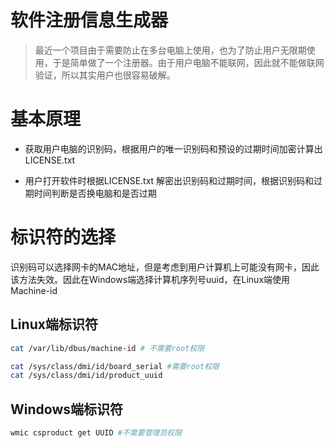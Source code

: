 <!--
 * @Author: 周子顺
 * @Date: 2021-05-13 17:35:04
 * @LastEditors: 周子顺
 * @LastEditTime: 2021-05-13 18:08:17
-->

# 软件注册信息生成器

> 最近一个项目由于需要防止在多台电脑上使用，也为了防止用户无限期使用，于是简单做了一个注册器。由于用户电脑不能联网，因此就不能做联网验证，所以其实用户也很容易破解。

# 基本原理

* 获取用户电脑的识别码，根据用户的唯一识别码和预设的过期时间加密计算出LICENSE.txt

* 用户打开软件时根据LICENSE.txt 解密出识别码和过期时间，根据识别码和过期时间判断是否换电脑和是否过期

# 标识符的选择

识别码可以选择网卡的MAC地址，但是考虑到用户计算机上可能没有网卡，因此该方法失效。因此在Windows端选择计算机序列号uuid，在Linux端使用Machine-id

## Linux端标识符

```bash
cat /var/lib/dbus/machine-id # 不需要root权限

cat /sys/class/dmi/id/board_serial #需要root权限
cat /sys/class/dmi/id/product_uuid
```

## Windows端标识符

```powershell
wmic csproduct get UUID #不需要管理员权限
```